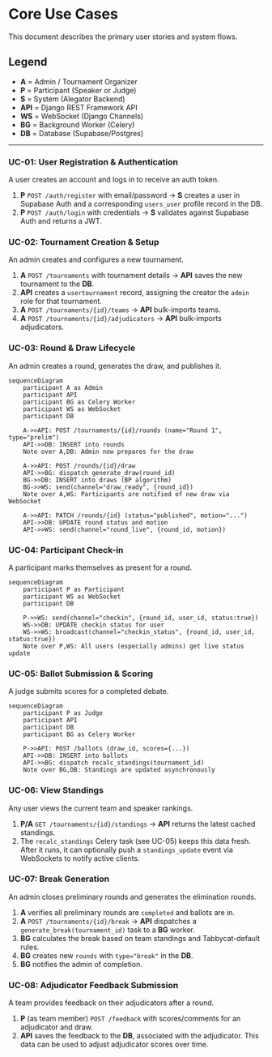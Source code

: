 # Core Use Cases

This document describes the primary user stories and system flows.

## Legend
*   **A** = Admin / Tournament Organizer
*   **P** = Participant (Speaker or Judge)
*   **S** = System (Alegator Backend)
*   **API** = Django REST Framework API
*   **WS** = WebSocket (Django Channels)
*   **BG** = Background Worker (Celery)
*   **DB** = Database (Supabase/Postgres)

---

### UC-01: User Registration & Authentication
A user creates an account and logs in to receive an auth token.

1.  **P** `POST /auth/register` with email/password → **S** creates a user in Supabase Auth and a corresponding `users_user` profile record in the DB.
2.  **P** `POST /auth/login` with credentials → **S** validates against Supabase Auth and returns a JWT.

### UC-02: Tournament Creation & Setup
An admin creates and configures a new tournament.

1.  **A** `POST /tournaments` with tournament details → **API** saves the new tournament to the **DB**.
2.  **API** creates a `usertournament` record, assigning the creator the `admin` role for that tournament.
3.  **A** `POST /tournaments/{id}/teams` → **API** bulk-imports teams.
4.  **A** `POST /tournaments/{id}/adjudicators` → **API** bulk-imports adjudicators.

### UC-03: Round & Draw Lifecycle
An admin creates a round, generates the draw, and publishes it.

```mermaid
sequenceDiagram
    participant A as Admin
    participant API
    participant BG as Celery Worker
    participant WS as WebSocket
    participant DB

    A->>API: POST /tournaments/{id}/rounds (name="Round 1", type="prelim")
    API->>DB: INSERT into rounds
    Note over A,DB: Admin now prepares for the draw

    A->>API: POST /rounds/{id}/draw
    API->>BG: dispatch generate_draw(round_id)
    BG->>DB: INSERT into draws (BP algorithm)
    BG->>WS: send(channel="draw_ready", {round_id})
    Note over A,WS: Participants are notified of new draw via WebSocket

    A->>API: PATCH /rounds/{id} (status="published", motion="...")
    API->>DB: UPDATE round status and motion
    API->>WS: send(channel="round_live", {round_id, motion})
```

### UC-04: Participant Check-in
A participant marks themselves as present for a round.

```mermaid
sequenceDiagram
    participant P as Participant
    participant WS as WebSocket
    participant DB

    P->>WS: send(channel="checkin", {round_id, user_id, status:true})
    WS->>DB: UPDATE checkin status for user
    WS->>WS: broadcast(channel="checkin_status", {round_id, user_id, status:true})
    Note over P,WS: All users (especially admins) get live status update
```

### UC-05: Ballot Submission & Scoring
A judge submits scores for a completed debate.

```mermaid
sequenceDiagram
    participant P as Judge
    participant API
    participant DB
    participant BG as Celery Worker

    P->>API: POST /ballots (draw_id, scores={...})
    API->>DB: INSERT into ballots
    API->>BG: dispatch recalc_standings(tournament_id)
    Note over BG,DB: Standings are updated asynchronously
```

### UC-06: View Standings
Any user views the current team and speaker rankings.

1.  **P/A** `GET /tournaments/{id}/standings` → **API** returns the latest cached standings.
2.  The `recalc_standings` Celery task (see UC-05) keeps this data fresh. After it runs, it can optionally push a `standings_update` event via WebSockets to notify active clients.

### UC-07: Break Generation
An admin closes preliminary rounds and generates the elimination rounds.

1.  **A** verifies all preliminary rounds are `completed` and ballots are in.
2.  **A** `POST /tournaments/{id}/break` → **API** dispatches a `generate_break(tournament_id)` task to a **BG** worker.
3.  **BG** calculates the break based on team standings and Tabbycat-default rules.
4.  **BG** creates new `rounds` with `type="break"` in the **DB**.
5.  **BG** notifies the admin of completion.

### UC-08: Adjudicator Feedback Submission
A team provides feedback on their adjudicators after a round.

1.  **P** (as team member) `POST /feedback` with scores/comments for an adjudicator and draw.
2.  **API** saves the feedback to the **DB**, associated with the adjudicator. This data can be used to adjust adjudicator scores over time. 
